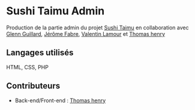 
# Sushi Taimu Admin

Production de la partie admin du projet [Sushi Taimu](https://github.com/Glenn-Guillard-MMI/Sushi-Taimu) en collaboration avec [Glenn Guillard](https://www.linkedin.com/in/glenn-guillard-08204724a/), [Jérôme Fabre](https://www.linkedin.com/in/j%C3%A9r%C3%B4me-fabre-057b23257/), [Valentin Lamour](https://www.linkedin.com/in/valentin-lamour-732488252/) et [Thomas henry](https://www.linkedin.com/in/thomas-henry-8a9652256/)

## Langages utilisés

HTML, CSS, PHP


## Contributeurs

- Back-end/Front-end : [Thomas henry](https://github.com/S4m0htTT)
